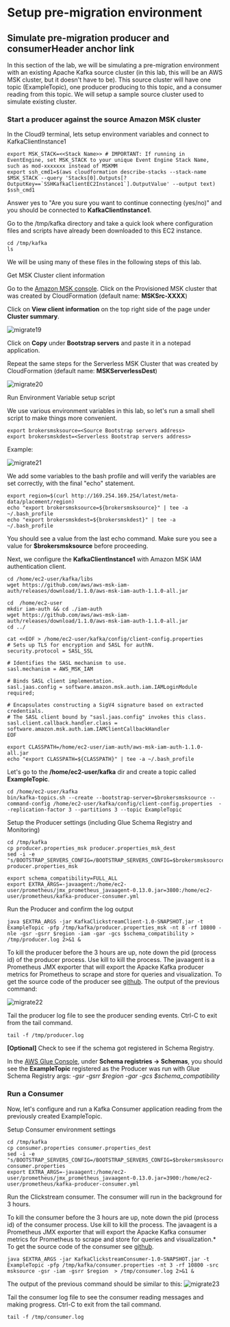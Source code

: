 # **Setup pre-migration environment**

## **Simulate pre-migration producer and consumerHeader anchor link**

In this section of the lab, we will be simulating a pre-migration environment with an existing Apache Kafka source cluster (in this lab, this will be an AWS MSK cluster, but it doesn't have to be). This source cluster will have one topic (ExampleTopic), one producer producing to this topic, and a consumer reading from this topic. We will setup a sample source cluster used to simulate existing cluster.

### **Start a producer against the source Amazon MSK cluster**

In the Cloud9 terminal, lets setup environment variables and connect to KafkaClientInstance1

```
export MSK_STACK=<<Stack Name>> # IMPORTANT: If running in EventEngine, set MSK_STACK to your unique Event Engine Stack Name, such as mod-xxxxxxx instead of MSKMM
export ssh_cmd1=$(aws cloudformation describe-stacks --stack-name $MSK_STACK --query 'Stacks[0].Outputs[?OutputKey==`SSHKafkaClientEC2Instance1`].OutputValue' --output text)
$ssh_cmd1

```

Answer yes to "Are you sure you want to continue connecting (yes/no)" and you should be connected to **KafkaClientInstance1**.

Go to the /tmp/kafka directory and take a quick look where configuration files and scripts have already been downloaded to this EC2 instance.

```
cd /tmp/kafka
ls

```

We will be using many of these files in the following steps of this lab. 

Get MSK Cluster client information

Go to the [Amazon MSK console](https://console.aws.amazon.com/msk/home?region=us-east-1#/clusters). Click on the Provisioned MSK cluster that was created by CloudFormation (default name: **MSKSrc-XXXX**)

Click on **View client information** on the top right side of the page under **Cluster summary**.

![migrate19](images/prem_1.png)

Click on **Copy** under **Bootstrap servers** and paste it in a notepad application.

Repeat the same steps for the Serverless MSK Cluster that was created by CloudFormation (default name: **MSKServerlessDest**)

![migrate20](images/prem_2.png)

Run Environment Variable setup script

We use various environment variables in this lab, so let's run a small shell script to make things more convenient.

```
export brokersmsksource=<Source Bootstrap servers address>
export brokersmskdest=<Serverless Bootstrap servers address>

```
Example: 

![migrate21](images/prem_3.png)

We add some variables to the bash profile and will verify the variables are set correctly, with the final "echo" statement.

```
export region=$(curl http://169.254.169.254/latest/meta-data/placement/region)
echo "export brokersmsksource=${brokersmsksource}" | tee -a ~/.bash_profile
echo "export brokersmskdest=${brokersmskdest}" | tee -a ~/.bash_profile

```

You should see a value from the last echo command. Make sure you see a value for **$brokersmsksource** before proceeding.

Next, we configure the **KafkaClientInstance1** with Amazon MSK IAM authentication client.

```
cd /home/ec2-user/kafka/libs
wget https://github.com/aws/aws-msk-iam-auth/releases/download/1.1.0/aws-msk-iam-auth-1.1.0-all.jar

cd  /home/ec2-user
mkdir iam-auth && cd ./iam-auth
wget https://github.com/aws/aws-msk-iam-auth/releases/download/1.1.0/aws-msk-iam-auth-1.1.0-all.jar
cd ../

cat <<EOF > /home/ec2-user/kafka/config/client-config.properties
# Sets up TLS for encryption and SASL for authN.
security.protocol = SASL_SSL

# Identifies the SASL mechanism to use.
sasl.mechanism = AWS_MSK_IAM

# Binds SASL client implementation.
sasl.jaas.config = software.amazon.msk.auth.iam.IAMLoginModule required;

# Encapsulates constructing a SigV4 signature based on extracted credentials.
# The SASL client bound by "sasl.jaas.config" invokes this class.
sasl.client.callback.handler.class = software.amazon.msk.auth.iam.IAMClientCallbackHandler
EOF

export CLASSPATH=/home/ec2-user/iam-auth/aws-msk-iam-auth-1.1.0-all.jar
echo "export CLASSPATH=${CLASSPATH}" | tee -a ~/.bash_profile

```

Let's go to the **/home/ec2-user/kafka** dir and create a topic called **ExampleTopic**.

```
cd /home/ec2-user/kafka
bin/kafka-topics.sh --create --bootstrap-server=$brokersmsksource --command-config /home/ec2-user/kafka/config/client-config.properties  --replication-factor 3 --partitions 3 --topic ExampleTopic

```

Setup the Producer settings (including Glue Schema Registry and Monitoring)

```
cd /tmp/kafka
cp producer.properties_msk producer.properties_msk_dest
sed -i -e "s/BOOTSTRAP_SERVERS_CONFIG=/BOOTSTRAP_SERVERS_CONFIG=$brokersmsksource/g" producer.properties_msk

export schema_compatibility=FULL_ALL 
export EXTRA_ARGS=-javaagent:/home/ec2-user/prometheus/jmx_prometheus_javaagent-0.13.0.jar=3800:/home/ec2-user/prometheus/kafka-producer-consumer.yml

```
Run the Producer and confirm the log output

```
java $EXTRA_ARGS -jar KafkaClickstreamClient-1.0-SNAPSHOT.jar -t ExampleTopic -pfp /tmp/kafka/producer.properties_msk -nt 8 -rf 10800 -nle -gsr -gsrr $region -iam -gar -gcs $schema_compatibility > /tmp/producer.log 2>&1 &

```

To kill the producer before the 3 hours are up, note down the pid (process id) of the producer process. Use kill <pid> to kill the process.
The javaagent is a Prometheus JMX exporter that will export the Apacke Kafka producer metrics for Prometheus to scrape and store for queries and visualization.
To get the source code of the producer see [github](https://github.com/aws-samples/clickstream-producer-for-apache-kafka).
The output of the previous command:

![migrate22](images/prem_4.png)

Tail the producer log file to see the producer sending events. Ctrl-C to exit from the tail command.

```
tail -f /tmp/producer.log
```

**[Optional]** Check to see if the schema got registered in Schema Registry.

In the [AWS Glue Console](https://us-east-1.console.aws.amazon.com/glue/home?region=us-east-1#/v2/data-catalog/schemas), under **Schema registries -> Schemas**, you should see the **ExampleTopic** registered as the Producer was run with Glue Schema Registry args: *-gsr -gsrr $region -gar -gcs $schema_compatibility*

### **Run a Consumer**

Now, let's configure and run a Kafka Consumer application reading from the previously created ExampleTopic.

Setup Consumer environment settings

```
cd /tmp/kafka
cp consumer.properties consumer.properties_dest
sed -i -e "s/BOOTSTRAP_SERVERS_CONFIG=/BOOTSTRAP_SERVERS_CONFIG=$brokersmsksource/g" consumer.properties
export EXTRA_ARGS=-javaagent:/home/ec2-user/prometheus/jmx_prometheus_javaagent-0.13.0.jar=3900:/home/ec2-user/prometheus/kafka-producer-consumer.yml

```

Run the Clickstream consumer. The consumer will run in the background for 3 hours.

To kill the consumer before the 3 hours are up, note down the pid (process id) of the consumer process. 
Use kill <pid> to kill the process.
The javaagent is a Prometheus JMX exporter that will export the Apacke Kafka consumer metrics for Prometheus to scrape and store for queries and visualization.*
To get the source code of the consumer see [github](https://github.com/aws-samples/clickstream-consumer-for-apache-kafka). 
  
```
java $EXTRA_ARGS -jar KafkaClickstreamConsumer-1.0-SNAPSHOT.jar -t ExampleTopic -pfp /tmp/kafka/consumer.properties -nt 3 -rf 10800 -src msksource -gsr -iam -gsrr $region  > /tmp/consumer.log 2>&1 &

```
The output of the previous command should be similar to this:
![migrate23](images/prem_5.png)
  
Tail the consumer log file to see the consumer reading messages and making progress. Ctrl-C to exit from the tail command.
```
tail -f /tmp/consumer.log
```

